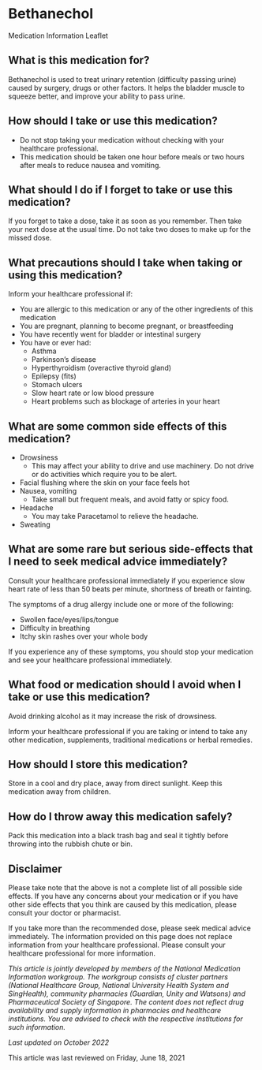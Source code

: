 # Bethanechol

Medication Information Leaflet

What is this medication for?
----------------------------

Bethanechol is used to treat urinary retention (difficulty passing urine) caused by surgery, drugs or other factors. It helps the bladder muscle to squeeze better, and improve your ability to pass urine.

How should I take or use this medication?
-----------------------------------------

* Do not stop taking your medication without checking with your healthcare professional.
* This medication should be taken one hour before meals or two hours after meals to reduce nausea and vomiting.

What should I do if I forget to take or use this medication?
------------------------------------------------------------

If you forget to take a dose, take it as soon as you remember. Then take your next dose at the usual time. Do not take two doses to make up for the missed dose.

What precautions should I take when taking or using this medication?
--------------------------------------------------------------------

Inform your healthcare professional if:

* You are allergic to this medication or any of the other ingredients of this medication
* You are pregnant, planning to become pregnant, or breastfeeding
* You have recently went for bladder or intestinal surgery
* You have or ever had:
  + Asthma
  + Parkinson’s disease
  + Hyperthyroidism (overactive thyroid gland)
  + Epilepsy (fits)
  + Stomach ulcers
  + Slow heart rate or low blood pressure
  + Heart problems such as blockage of arteries in your heart

What are some common side effects of this medication?
-----------------------------------------------------

* Drowsiness  
  + This may affect your ability to drive and use machinery. Do not drive or do activities which require you to be alert.
* Facial flushing where the skin on your face feels hot
* Nausea, vomiting
  + Take small but frequent meals, and avoid fatty or spicy food.
* Headache
  + You may take Paracetamol to relieve the headache.
* Sweating

What are some rare but serious side-effects that I need to seek medical advice immediately?
-------------------------------------------------------------------------------------------

Consult your healthcare professional immediately if you experience slow heart rate of less than 50 beats per minute, shortness of breath or fainting.

The symptoms of a drug allergy include one or more of the following:

* Swollen face/eyes/lips/tongue
* Difficulty in breathing
* Itchy skin rashes over your whole body

If you experience any of these symptoms, you should stop your medication and see your healthcare professional immediately.

What food or medication should I avoid when I take or use this medication?
--------------------------------------------------------------------------

Avoid drinking alcohol as it may increase the risk of drowsiness.

Inform your healthcare professional if you are taking or intend to take any other medication, supplements, traditional medications or herbal remedies.

How should I store this medication?
-----------------------------------

Store in a cool and dry place, away from direct sunlight. Keep this medication away from children.

How do I throw away this medication safely?
-------------------------------------------

Pack this medication into a black trash bag and seal it tightly before throwing into the rubbish chute or bin.

Disclaimer
----------

Please take note that the above is not a complete list of all possible side effects. If you have any concerns about your medication or if you have other side effects that you think are caused by this medication, please consult your doctor or pharmacist.

If you take more than the recommended dose, please seek medical advice immediately. The information provided on this page does not replace information from your healthcare professional. Please consult your healthcare professional for more information.

*This article is jointly developed by members of the National Medication Information workgroup. The workgroup consists of cluster partners (National Healthcare Group, National University Health System and SingHealth), community pharmacies (Guardian, Unity and Watsons) and Pharmaceutical Society of Singapore. The content does not reflect drug availability and supply information in pharmacies and healthcare institutions. You are advised to check with the respective institutions for such information.*

*Last updated on October 2022*

This article was last reviewed on
Friday, June 18, 2021